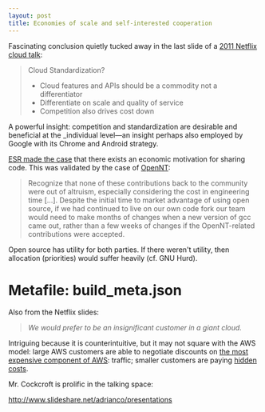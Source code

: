 ```yaml
---
layout: post
title: Economies of scale and self-interested cooperation
---
```


Fascinating conclusion quietly tucked away in the last slide of a [2011 Netflix
cloud talk](http://www.slideshare.net/adrianco/netflix-velocity-conference-2011/64):

> Cloud Standardization?
>
>   * Cloud features and APIs should be a commodity not a differentiator
>   * Differentiate on scale and quality of service
>   * Competition also drives cost down

A powerful insight: competition and standardization are desirable and beneficial
at the _individual level—an insight perhaps also employed by Google with its
Chrome and Android strategy.

[ESR made the case](http://esr.ibiblio.org/?p=928) that there exists an
economic motivation for sharing code. This was validated by the case of
[OpenNT](https://medium.com/@stephenrwalli/running-linux-apps-on-windows-and-other-stupid-human-tricks-part-i-acbf5a474532):

> Recognize that none of these contributions back to the community were out of
> altruism, especially considering the cost in engineering time [...].
> Despite the initial time to market advantage of using open source, if we had
> continued to live on our own code fork our team would need to make months of
> changes when a new version of gcc came out, rather than a few weeks of
> changes if the OpenNT-related contributions were accepted.

Open source has utility for both parties. If there weren't utility, then allocation
(priorities) would suffer heavily (cf. GNU Hurd).

# Metafile: build_meta.json

Also from the Netflix slides:

> _We would prefer to be an insignificant customer in a giant cloud._

Intriguing because it is counterintuitive, but it may not square with the AWS
model: large AWS customers are able to negotiate discounts on [the most
expensive component of AWS](https://news.ycombinator.com/item?id=11301085):
traffic; smaller customers are paying [hidden costs](https://news.ycombinator.com/item?id=11301229).

Mr. Cockcroft is prolific in the talking space:

http://www.slideshare.net/adrianco/presentations
